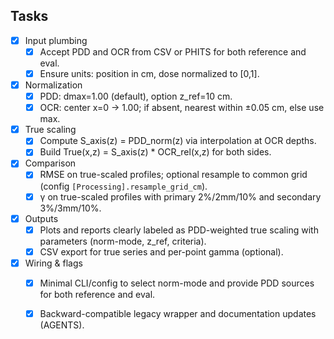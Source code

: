 ## Tasks

- [x] Input plumbing
  - [x] Accept PDD and OCR from CSV or PHITS for both reference and eval.
  - [x] Ensure units: position in cm, dose normalized to [0,1].

- [x] Normalization
  - [x] PDD: dmax=1.00 (default), option z_ref=10 cm.
  - [x] OCR: center x=0 → 1.00; if absent, nearest within ±0.05 cm, else use max.

- [x] True scaling
  - [x] Compute S_axis(z) = PDD_norm(z) via interpolation at OCR depths.
  - [x] Build True(x,z) = S_axis(z) * OCR_rel(x,z) for both sides.

- [x] Comparison
  - [x] RMSE on true-scaled profiles; optional resample to common grid (config `[Processing].resample_grid_cm`).
  - [x] γ on true-scaled profiles with primary 2%/2mm/10% and secondary 3%/3mm/10%.

- [x] Outputs
  - [x] Plots and reports clearly labeled as PDD-weighted true scaling with parameters (norm-mode, z_ref, criteria).
  - [x] CSV export for true series and per-point gamma (optional).

- [x] Wiring & flags
  - [x] Minimal CLI/config to select norm-mode and provide PDD sources for both reference and eval.
  - [x] Backward-compatible legacy wrapper and documentation updates (AGENTS).

